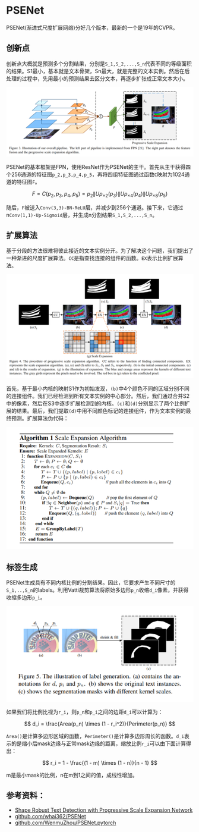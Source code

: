 # PSENet
PSENet(渐进式尺度扩展网络)分好几个版本，最新的一个是19年的CVPR。

## 创新点
创新点大概就是预测多个分割结果，分别是`S_1,S_2,...,S_n`代表不同的等级面积的结果。S1最小，基本就是文本骨架，Sn最大，就是完整的文本实例。然后在后处理的过程中，先用最小的预测结果去区分文本，再逐步扩张成正常文本大小。

![](PSENet.md.1.png)

PSENet的基本框架是FPN，使用ResNet作为PSENet的主干。首先从主干获得四个256通道的特征图`p_2,p_3,p_4,p_5`，再将四组特征图通过函数`C`映射为1024通道的特征图`F`。

$$
F = C(p_2, p_3, p_4, p_5) = p_2 \| Up_{\times 2}(p_3) \| Up_{\times 4}(p_4) \| Up_{\times 8}(p_5)
$$

随后，`F`被送入`Conv(3,3)-BN-ReLU`层，并减少到256个通道。接下来，它通过n`Conv(1,1)-Up-Sigmoid`层，并生成n分割结果`S_1,S_2,...,S_n`。

## 扩展算法
基于分段的方法很难将彼此接近的文本实例分开。为了解决这个问题，我们提出了一种渐进的尺度扩展算法。`CC`是指查找连接的组件的函数。`EX`表示比例扩展算法。

![](PSENet.md.2.png)

首先，基于最小内核的映射S1作为初始发现，`(b)`中4个颜色不同的区域分别不同的连接组件。我们已经检测到所有文本实例的中心部分。然后，我们通过合并S2中的像素，然后在S3中逐步扩展检测到的内核。`(c)`和`(d)`分别显示了两个比例扩展的结果。最后，我们提取`(d)`中用不同颜色标记的连接组件，作为文本实例的最终预测。扩展算法伪代码：

![](PSENet.md.3.png)

## 标签生成
PSENet生成具有不同内核比例的分割结果。因此，它要求产生不同尺寸的`S_1,..,S_n`的labels。利用Vatti裁剪算法将原始多边形`p_n`收缩`d_i`像素，并获得收缩多边形`p_i`。

![](PSENet.md.4.png)

如果我们将比例比视为`r_i`，则`p_n`和`p_i`之间的边距`d_i`可以计算为：

$$
d_i = \frac{Area(p_n) \times (1 - r_i^2)}{Perimeter(p_n)}
$$

`Area()`是计算多边形区域的函数，`Perimeter()`是计算多边形周长的函数。`d_i`表示的是缩小后mask边缘与正常mask边缘的距离，缩放比例`r_i`可以由下面计算得出：

$$
r_i = 1 - \frac{(1 - m) \times (1 - n)}{n - 1}
$$

m是最小mask的比例，n在m到1之间的值，成线性增加。

## 参考资料：
- [Shape Robust Text Detection with Progressive Scale Expansion Network](https://arxiv.org/pdf/1903.12473.pdf)
- [github.com/whai362/PSENet](https://github.com/whai362/PSENet)
- [github.com/WenmuZhou/PSENet.pytorch](https://github.com/WenmuZhou/PSENet.pytorch)